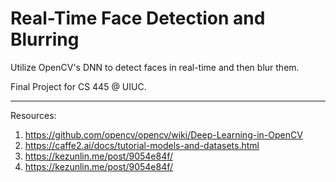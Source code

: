 # Real-Time Face Detection and Blurring
Utilize OpenCV's DNN to detect faces in real-time and then blur them.

Final Project for CS 445 @ UIUC.

----------------------------------------------------------------------------------

Resources:
1. https://github.com/opencv/opencv/wiki/Deep-Learning-in-OpenCV
2. https://caffe2.ai/docs/tutorial-models-and-datasets.html
3. https://kezunlin.me/post/9054e84f/
4. https://kezunlin.me/post/9054e84f/
